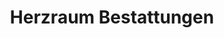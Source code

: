 ---
title: "Herzraum Bestattungen"
url: /offenbach-am-main/herzraum-bestattungen/
shop: Bestattungen
---